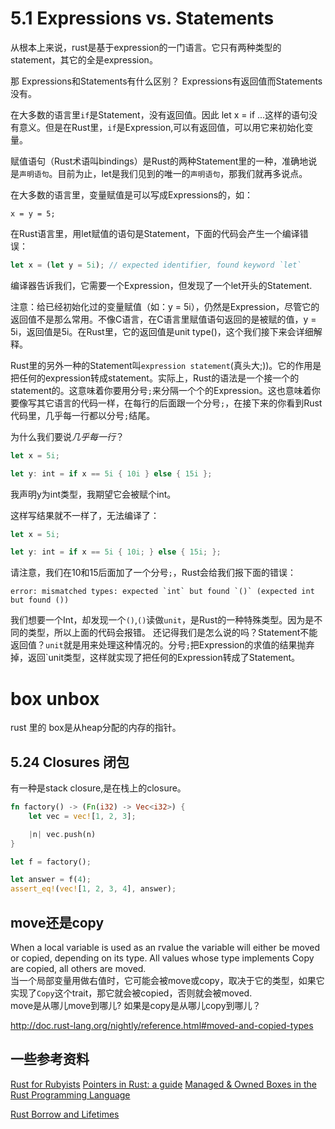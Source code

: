 
# 5.1 Expressions vs. Statements
从根本上来说，rust是基于expression的一门语言。它只有两种类型的statement，其它的全是expression。

那 Expressions和Statements有什么区别？ Expressions有返回值而Statements没有。

在大多数的语言里`if`是Statement，没有返回值。因此 let x = if ...这样的语句没有意义。但是在Rust里，`if`是Expression,可以有返回值，可以用它来初始化变量。

赋值语句（Rust术语叫bindings）是Rust的两种Statement里的一种，准确地说是`声明语句`。目前为止，let是我们见到的唯一的`声明语句`，那我们就再多说点。

在大多数的语言里，变量赋值是可以写成Expressions的，如：
```
x = y = 5;
```

在Rust语言里，用let赋值的语句是Statement，下面的代码会产生一个编译错误：
```rust
let x = (let y = 5i); // expected identifier, found keyword `let`
```

编译器告诉我们，它需要一个Expression，但发现了一个let开头的Statement.

注意：给已经初始化过的变量赋值（如：y = 5i），仍然是Expression，尽管它的返回值不是那么常用。不像C语言，在C语言里赋值语句返回的是被赋的值，y = 5i，返回值是5i。在Rust里，它的返回值是unit type()，这个我们接下来会详细解释。

Rust里的另外一种的Statement叫`expression statement`(真头大;))。它的作用是把任何的expression转成statement。实际上，Rust的语法是一个接一个的statement的。这意味着你要用分号`;`来分隔一个个的Expression。这也意味着你要像写其它语言的代码一样，在每行的后面跟一个分号`;`，在接下来的你看到Rust代码里，几乎每一行都以分号`;`结尾。

为什么我们要说*几乎每一行*？

```rust
let x = 5i;

let y: int = if x == 5i { 10i } else { 15i };
```
我声明y为int类型，我期望它会被赋个int。

这样写结果就不一样了，无法编译了：
```rust
let x = 5i;

let y: int = if x == 5i { 10i; } else { 15i; };
```
请注意，我们在10和15后面加了一个分号`;`，Rust会给我们报下面的错误：

```
error: mismatched types: expected `int` but found `()` (expected int but found ())
```

我们想要一个Int，却发现一个`()`,`()`读做`unit`，是Rust的一种特殊类型。因为是不同的类型，所以上面的代码会报错。
还记得我们是怎么说的吗？Statement不能返回值？`unit`就是用来处理这种情况的。分号`;`把Expression的求值的结果抛弃掉，返回`unit类型，这样就实现了把任何的Expression转成了Statement。





# box unbox

rust 里的 box是从heap分配的内存的指针。



## 5.24 Closures 闭包


有一种是stack closure,是在栈上的closure。


``` rust
fn factory() -> (Fn(i32) -> Vec<i32>) {
    let vec = vec![1, 2, 3];

    |n| vec.push(n)
}

let f = factory();

let answer = f(4);
assert_eq!(vec![1, 2, 3, 4], answer);

```


## move还是copy
When a local variable is used as an rvalue the variable will either be moved or copied, depending on its type. All values whose type implements Copy are copied, all others are moved.    
当一个局部变量用做右值时，它可能会被move或copy，取决于它的类型，如果它实现了`Copy`这个trait，那它就会被copied，否则就会被moved.    
move是从哪儿move到哪儿?  如果是copy是从哪儿copy到哪儿？




http://doc.rust-lang.org/nightly/reference.html#moved-and-copied-types



## 一些参考资料 
[Rust for Rubyists](http://www.rustforrubyists.com/book/book.html)
[Pointers in Rust: a guide](http://words.steveklabnik.com/pointers-in-rust-a-guide)
[Managed & Owned Boxes in the Rust Programming Language](http://tomlee.co/2012/12/managed-and-owned-boxes-in-the-rust-programming-language/)


[Rust Borrow and Lifetimes](http://arthurtw.github.io/2014/11/30/rust-borrow-lifetimes.html)



